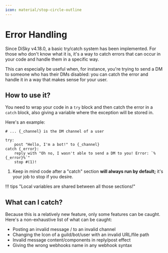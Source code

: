 ```yaml
---
icon: material/stop-circle-outline
---
```


# Error Handling

Since DiSky v4.18.0, a basic try/catch system has been implemented. For those who don't know what it is, it's a way to catch errors that can occur in your code and handle them in a specific way.

This can especially be useful when, for instance, you're trying to send a DM to someone who has their DMs disabled: 
you can catch the error and handle it in a way that makes sense for your user.

## How to use it?

You need to wrap your code in a `try` block and then catch the error in a `catch` block,
also giving a variable where the exception will be stored in.

Here's an example:

```applescript
# ... {_channel} is the DM channel of a user

try:
    post "Hello, I'm a bot!" to {_channel}
catch {_error}:
    reply with "Oh no, I wasn't able to send a DM to you! Error: `%{_error}%`"
    stop #(1)!
```

1. Keep in mind code after a "catch" section **will always run by default;** it's your job to stop if you desire.

!!! tips "Local variables are shared between all those sections!"

## What can I catch?

Because this is a relatively new feature, only some features can be caught. Here's a non-exhaustive list of what can be caught:

- Posting an invalid message / to an invalid channel
- Changing the Icon of a guild/bot/user with an invalid URL/file path
- Invalid message content/components in reply/post effect
- Giving the wrong webhooks name in any webhook syntax